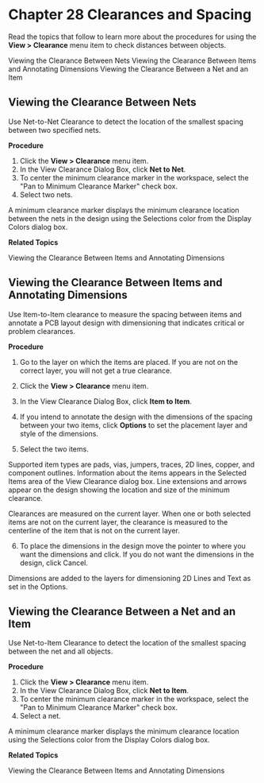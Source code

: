 # Chapter 28 Clearances and Spacing
Read the topics that follow to learn more about the procedures for using the **View > Clearance** menu item to check distances between objects.

Viewing the Clearance Between Nets Viewing the Clearance Between Items and Annotating Dimensions Viewing the Clearance Between a Net and an Item

## Viewing the Clearance Between Nets
Use Net-to-Net Clearance to detect the location of the smallest spacing between two specified nets.

**Procedure**

1. Click the **View > Clearance** menu item.
2. In the View Clearance Dialog Box, click **Net to Net**.
3. To center the minimum clearance marker in the workspace, select the "Pan to Minimum Clearance Marker" check box.
4. Select two nets.

A minimum clearance marker displays the minimum clearance location between the nets in the design using the Selections color from the Display Colors dialog box.

**Related Topics**

Viewing the Clearance Between Items and Annotating Dimensions

## Viewing the Clearance Between Items and Annotating Dimensions
Use Item-to-Item clearance to measure the spacing between items and annotate a PCB layout design with dimensioning that indicates critical or problem clearances.

**Procedure**

1. Go to the layer on which the items are placed. If you are not on the correct layer, you will not get a true clearance.
2. Click the **View > Clearance** menu item.
3. In the View Clearance Dialog Box, click **Item to Item**.
4. If you intend to annotate the design with the dimensions of the spacing between your two items, click **Options** to set the placement layer and style of the dimensions.

5. Select the two items.

Supported item types are pads, vias, jumpers, traces, 2D lines, copper, and component outlines. Information about the items appears in the Selected Items area of the View Clearance dialog box. Line extensions and arrows appear on the design showing the location and size of the minimum clearance.

Clearances are measured on the current layer. When one or both selected items are not on the current layer, the clearance is measured to the centerline of the item that is not on the current layer.

6. To place the dimensions in the design move the pointer to where you want the dimensions and click. If you do not want the dimensions in the design, click Cancel.

Dimensions are added to the layers for dimensioning 2D Lines and Text as set in the Options.

## Viewing the Clearance Between a Net and an Item
Use Net-to-Item Clearance to detect the location of the smallest spacing between the net and all objects.

**Procedure**

1. Click the **View > Clearance** menu item.
2. In the View Clearance Dialog Box, click **Net to Item**.
3. To center the minimum clearance marker in the workspace, select the "Pan to Minimum Clearance Marker" check box.
4. Select a net.

A minimum clearance marker displays the minimum clearance location using the Selections color from the Display Colors dialog box.

**Related Topics**

Viewing the Clearance Between Items and Annotating Dimensions
